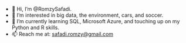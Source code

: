 - 👋 Hi, I’m @RomzySafadi.
- 👀 I’m interested in big data, the environment, cars, and soccer.
- 🌱 I’m currently learning SQL, Microsoft Azure, and touching up on my Python and R skills. 
- 📫 Reach me at: safadi.romzy@gmail.com 

<!---
RomzySafadi/RomzySafadi is a ✨ special ✨ repository because its `README.md` (this file) appears on your GitHub profile.
You can click the Preview link to take a look at your changes.
--->
